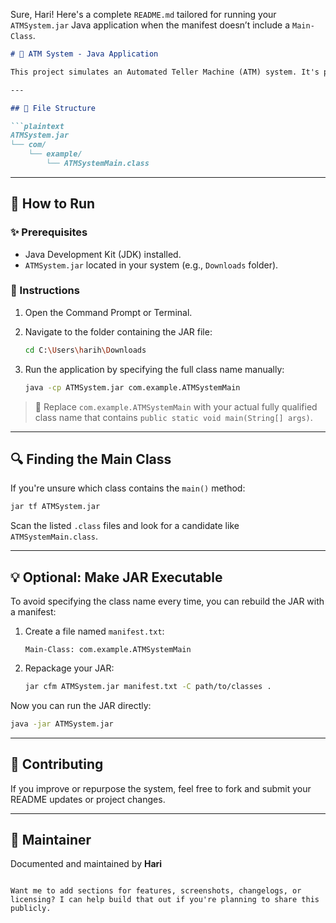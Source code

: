 Sure, Hari! Here's a complete `README.md` tailored for running your `ATMSystem.jar` Java application when the manifest doesn’t include a `Main-Class`.

```markdown
# 🏦 ATM System - Java Application

This project simulates an Automated Teller Machine (ATM) system. It's packaged as a JAR file and run manually by specifying the main class because the JAR does not include a `Main-Class` entry in its manifest.

---

## 📁 File Structure

```plaintext
ATMSystem.jar
└── com/
    └── example/
        └── ATMSystemMain.class
```

---

## 🚀 How to Run

### ✨ Prerequisites
- Java Development Kit (JDK) installed.
- `ATMSystem.jar` located in your system (e.g., `Downloads` folder).

### 🔧 Instructions

1. Open the Command Prompt or Terminal.

2. Navigate to the folder containing the JAR file:
   ```bash
   cd C:\Users\harih\Downloads
   ```

3. Run the application by specifying the full class name manually:
   ```bash
   java -cp ATMSystem.jar com.example.ATMSystemMain
   ```

> 🔁 Replace `com.example.ATMSystemMain` with your actual fully qualified class name that contains `public static void main(String[] args)`.

---

## 🔍 Finding the Main Class

If you're unsure which class contains the `main()` method:

```bash
jar tf ATMSystem.jar
```

Scan the listed `.class` files and look for a candidate like `ATMSystemMain.class`.

---

## 💡 Optional: Make JAR Executable

To avoid specifying the class name every time, you can rebuild the JAR with a manifest:

1. Create a file named `manifest.txt`:
   ```
   Main-Class: com.example.ATMSystemMain
   ```

2. Repackage your JAR:
   ```bash
   jar cfm ATMSystem.jar manifest.txt -C path/to/classes .
   ```

Now you can run the JAR directly:
```bash
java -jar ATMSystem.jar
```

---

## 🤝 Contributing

If you improve or repurpose the system, feel free to fork and submit your README updates or project changes.

---

## 🧠 Maintainer

Documented and maintained by **Hari**

```

Want me to add sections for features, screenshots, changelogs, or licensing? I can help build that out if you're planning to share this publicly.
